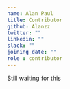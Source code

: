```yaml
---
name: Alan Paul
title: Contributor
github: Alanzz
twitter: ""
linkedin: ""
slack: ""
joining_date: ""
role : contributor
---
```


Still waiting for this
